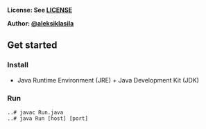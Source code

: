 **License: See [LICENSE](../../LICENSE)**

**Author: [@aleksiklasila](https://github.com/aleksiklasila)**

## Get started

### Install

* Java Runtime Environment (JRE) + Java Development Kit (JDK)

### Run

```
..# javac Run.java
..# java Run [host] [port]
```
